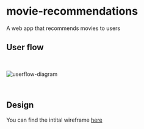 # movie-recommendations
A web app that recommends movies to users

## User flow
</br>

![userflow-diagram](https://user-images.githubusercontent.com/67644700/148216285-6ef10813-eba6-472e-b26b-a6efe32e7788.png)

 </br>
 
## Design
  You can find the intital wireframe [here](https://www.figma.com/file/iRsEnmVpQE0yEYnmgXr2kD/Movie-Recommendation?node-id=0%3A1)
  
